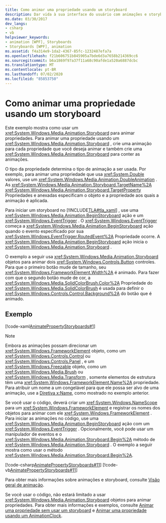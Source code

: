 ```yaml
---
title: Como animar uma propriedade usando um storyboard
description: Dar vida à sua interface do usuário com animações e storyboards para propriedades no Windows Presentation Foundation (WPF).
ms.date: 03/30/2017
dev_langs:
- csharp
- vb
helpviewer_keywords:
- animation [WPF], Storyboards
- Storyboards [WPF], animation
ms.assetid: f4a314e9-1da2-4367-85fc-1232487efa7a
ms.openlocfilehash: f21b606751b845905a7bde6d3a7658b214369cc6
ms.sourcegitcommit: b6a1869f97a37f11a68c90afde1a520a6887dcbc
ms.translationtype: MT
ms.contentlocale: pt-BR
ms.lasthandoff: 07/02/2020
ms.locfileid: "85853750"
---
```

# <a name="how-to-animate-a-property-by-using-a-storyboard"></a>Como animar uma propriedade usando um storyboard
Este exemplo mostra como usar um <xref:System.Windows.Media.Animation.Storyboard> para animar propriedades. Para animar uma propriedade usando um <xref:System.Windows.Media.Animation.Storyboard> , crie uma animação para cada propriedade que você deseja animar e também crie uma <xref:System.Windows.Media.Animation.Storyboard> para conter as animações.  
  
 O tipo da propriedade determina o tipo de animação a ser usada. Por exemplo, para animar uma propriedade que usa <xref:System.Double> valores, use um <xref:System.Windows.Media.Animation.DoubleAnimation> . As <xref:System.Windows.Media.Animation.Storyboard.TargetName%2A> <xref:System.Windows.Media.Animation.Storyboard.TargetProperty> Propriedades e anexadas especificam o objeto e a propriedade aos quais a animação é aplicada.  
  
 Para iniciar um storyboard no [!INCLUDE[TLA#tla_xaml](../../../../includes/tlasharptla-xaml-md.md)] , use uma <xref:System.Windows.Media.Animation.BeginStoryboard> ação e um <xref:System.Windows.EventTrigger> . O <xref:System.Windows.EventTrigger> começa a <xref:System.Windows.Media.Animation.BeginStoryboard> ação quando o evento especificado por sua <xref:System.Windows.EventTrigger.RoutedEvent%2A> Propriedade ocorre. A <xref:System.Windows.Media.Animation.BeginStoryboard> ação inicia o <xref:System.Windows.Media.Animation.Storyboard> .  
  
 O exemplo a seguir usa <xref:System.Windows.Media.Animation.Storyboard> objetos para animar dois <xref:System.Windows.Controls.Button> controles. Para que o primeiro botão mude de tamanho, seu <xref:System.Windows.FrameworkElement.Width%2A> é animado. Para fazer com que o segundo botão mude de cor, a <xref:System.Windows.Media.SolidColorBrush.Color%2A> Propriedade do <xref:System.Windows.Media.SolidColorBrush> é usada para definir o <xref:System.Windows.Controls.Control.Background%2A> do botão que é animado.  
  
## <a name="example"></a>Exemplo  
 [!code-xaml[AnimatePropertyStoryboards#1](~/samples/snippets/xaml/VS_Snippets_Wpf/AnimatePropertyStoryboards/XAML/StoryboardExample.xaml#1)]  
  
> [!NOTE]
> Embora as animações possam direcionar um <xref:System.Windows.FrameworkElement> objeto, como um <xref:System.Windows.Controls.Control> ou <xref:System.Windows.Controls.Panel> , e um <xref:System.Windows.Freezable> objeto, como um <xref:System.Windows.Media.Brush> ou <xref:System.Windows.Media.Transform> , somente elementos de estrutura têm uma <xref:System.Windows.FrameworkElement.Name%2A> propriedade. Para atribuir um nome a um congelável para que ele possa ser alvo de uma animação, use a [Diretiva x:Name](../../../desktop-wpf/xaml-services/xname-directive.md), como mostrado no exemplo anterior.  
  
 Se você usar o código, deverá criar um <xref:System.Windows.NameScope> para um <xref:System.Windows.FrameworkElement> e registrar os nomes dos objetos para animar com ele <xref:System.Windows.FrameworkElement> . Para iniciar as animações no código, use uma <xref:System.Windows.Media.Animation.BeginStoryboard> ação com um <xref:System.Windows.EventTrigger> . Opcionalmente, você pode usar um manipulador de eventos e o <xref:System.Windows.Media.Animation.Storyboard.Begin%2A> método de <xref:System.Windows.Media.Animation.Storyboard> . O exemplo a seguir mostra como usar o método <xref:System.Windows.Media.Animation.Storyboard.Begin%2A>.  
  
 [!code-csharp[AnimatePropertyStoryboards#11](~/samples/snippets/csharp/VS_Snippets_Wpf/AnimatePropertyStoryboards/CSharp/StoryboardExample.cs#11)]
 [!code-vb[AnimatePropertyStoryboards#11](~/samples/snippets/visualbasic/VS_Snippets_Wpf/AnimatePropertyStoryboards/VisualBasic/StoryboardExample.vb#11)]  
  
 Para obter mais informações sobre animações e storyboard, consulte [Visão geral de animação](animation-overview.md).  
  
 Se você usar o código, não estará limitado a usar <xref:System.Windows.Media.Animation.Storyboard> objetos para animar propriedades. Para obter mais informações e exemplos, consulte [Animar uma propriedade sem usar um storyboard](how-to-animate-a-property-without-using-a-storyboard.md) e [Animar uma propriedade usando um AnimationClock](how-to-animate-a-property-by-using-an-animationclock.md).
